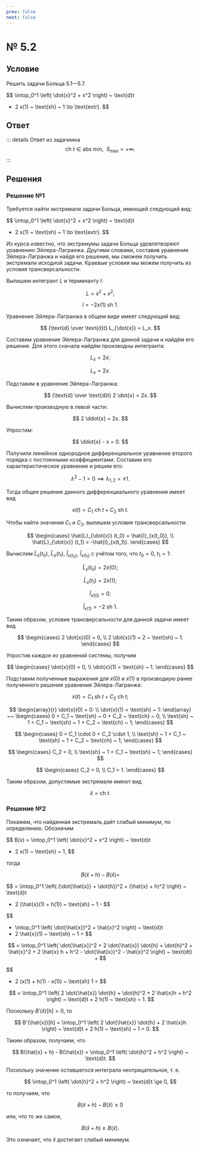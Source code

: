 ```yaml
---
prev: false
next: false
---
```


# № 5.2

## Условие

Решить задачи Больца 5.1—5.7.

$$
\intop_0^1 \left( \dot{x}^2 + x^2 \right) ~ \text{d}t
- 2 x(1) ~ \text{sh} ~ 1
\to \text{extr}.
$$

## Ответ

::: details Ответ из задачника
$$
\text{ch} ~ t \in \text{abs min}, ~ ~ S_\max = +\infty.
$$
:::

## Решения

### Решение №1

Требуется найти экстремали задачи Больца, имеющей следующий вид:

$$
\intop_0^1 \left( \dot{x}^2 + x^2 \right) ~ \text{d}t
- 2 x(1) ~ \text{sh} ~ 1
\to \text{extr}.
$$

Из курса известно, что экстремумы задачи Больца удовлетворяют уравнению Эйлера-Лагранжа. Другими словами, составив уравнение Эйлера-Лагранжа и найдя его решения, мы сможем получить экстремали исходной задачи. Краевые условия мы можем получить из условия трансверсальности.

Выпишем интегрант $L$ и терминанту $l$:

$$
L = \dot{x}^2 + x^2;
$$

$$
l = -2x(1) ~ \text{sh} ~ 1.
$$

Уравнение Эйлера-Лагранжа в общем виде имеет следующий вид:

$$
{\text{d} \over \text{d}t} L_{\dot{x}} = L_x.
$$

Составим уравнение Эйлера-Лагранжа для данной задачи и найдём его решения. Для этого сначала найдём производны интегранта:

$$
L_{\dot{x}} = 2 \dot{x};
$$

$$
L_x = 2x.
$$

Подставим в уравнение Эйлера-Лагранжа:

$$
{\text{d} \over \text{d}t} 2 \dot{x} = 2x.
$$

Вычислим производную в левой части:

$$
2 \ddot{x} = 2x.
$$

Упростим:

$$
\ddot{x} - x = 0.
$$

Получили линейное однородное дифференциальное уравнение второго порядка с постоянными коэффициентами. Составим его характеристическое уравнение и решим его:

$$
\lambda^2 - 1 = 0 \implies
\lambda_{1,2} = \pm 1.
$$

Тогда общее решение данного дифференциального уравнения имеет вид

$$
x(t) = C_1 ~ \text{ch} ~ t + C_2 ~ \text{sh} ~ t.
$$

Чтобы найти значения $C_1$ и $C_2$, выпишем условия трансверсальности:

$$
\begin{cases}
\hat{L}_{\dot{x}} (t_0) = \hat{l}_{x(t_0)}, \\
\hat{L}_{\dot{x}} (t_1) = -\hat{l}_{x(t_1)}.
\end{cases}
$$

Вычислим $\hat{L}_{\dot{x}} (t_0)$, $\hat{L}_{\dot{x}} (t_1)$, $\hat{l}_{x(t_0)}$, $\hat{l}_{x(t_1)}$ с учётом того, что $t_0 = 0$, $t_1 = 1$:

$$
\hat{L}_{\dot{x}} (t_0) = 2 \dot{x}(0);
$$

$$
\hat{L}_{\dot{x}} (t_1) = 2 \dot{x} (1);
$$

$$
\hat{l}_{x(0)} = 0;
$$

$$
\hat{l}_{x(1)} = -2 ~ \text{sh} ~ 1.
$$

Таким образом, условие трансверсальности для данной задачи имеет вид

$$
\begin{cases}
2 \dot{x}(0) = 0, \\
2 \dot{x}(1) = 2 ~ \text{sh} ~ 1.
\end{cases}
$$

Упростив каждое из уравнений системы, получим

$$
\begin{cases}
\dot{x}(0) = 0, \\
\dot{x}(1) = \text{sh} ~ 1.
\end{cases}
$$

Подставим полученные выражения для $\dot{x}(0)$ и $\dot{x}(1)$ в производную ранее полученного решения уравнения Эйлера-Лагранжа:

$$
\dot{x}(t) = C_1 ~ \text{sh} ~ t + C_2 ~ \text{ch} ~ t;
$$

$$
\begin{array}{r}
\dot{x}(0) = 0: \\
\dot{x}(1) = \text{sh} ~ 1:
\end{array}
~~
\begin{cases}
0 = C_1 ~ \text{sh} ~ 0 + C_2 ~ \text{ch} ~ 0, \\
\text{sh} ~ 1 = C_1 ~ \text{sh} ~ 1 + C_2 ~ \text{ch} ~ 1;
\end{cases}
$$

$$
\begin{cases}
0 = C_1 \cdot 0 + C_2 \cdot 1, \\
\text{sh} ~ 1 = C_1 ~ \text{sh} ~ 1 + C_2 ~ \text{ch} ~ 1;
\end{cases}
$$

$$
\begin{cases}
C_2 = 0, \\
\text{sh} ~ 1 = C_1 ~ \text{sh} ~ 1;
\end{cases}
$$

$$
\begin{cases}
C_2 = 0, \\
C_1 = 1.
\end{cases}
$$

Таким образом, допустимые экстремали имеют вид

$$
\hat{x} = \text{ch} ~ t.
$$

<!--**Исследуем найденную экстремаль на слабый экстремум.**-->

### Решение №2

Покажем, что найденная экстремаль даёт слабый минимум, по определению. Обозначим

$$
B(x) = \intop_0^1 \left( \dot{x}^2 + x^2 \right) ~ \text{d}t
- 2 x(1) ~ \text{sh} ~ 1,
$$

тогда

$$
B(\hat{x} + h) - B(\hat{x}) =
$$

$$
= \intop_0^1 \left( (\dot{\hat{x}} + \dot{h})^2 + (\hat{x} + h)^2 \right) ~ \text{d}t
- 2 (\hat{x}(1) + h(1)) ~ \text{sh} ~ 1 -
$$

$$
- \intop_0^1 \left( \dot{\hat{x}}^2 + \hat{x}^2 \right) ~ \text{d}t
- 2 \hat{x}(1) ~ \text{sh} ~ 1 =
$$

$$
= \intop_0^1 \left(
    \dot{\hat{x}}^2 + 2 \dot{\hat{x}} \dot{h} + \dot{h}^2
    + \hat{x}^2 + 2 \hat{x} h + h^2 - \dot{\hat{x}}^2 - \hat{x}^2
\right) ~ \text{dt} + 
$$

$$
+ 2 (x(1) + h(1) - x(1)) ~ \text{sh} 1 =
$$

$$
= \intop_0^1 \left(
    2 \dot{\hat{x}} \dot{h} + \dot{h}^2 + 2 \hat{x}h + h^2
\right) ~ \text{d}t + 2 h(1) ~ \text{sh} ~ 1.
$$

Поскольку $B'(\hat{x})[h] = 0$, то

$$
B'(\hat{x})[h] = \intop_0^1 \left(
    2 \dot{\hat{x}} \dot{h} + 2 \hat{x}h
\right) ~ \text{d}t  + 2 h(1) ~ \text{sh} ~ 1 = 0.
$$

Таким образом, получаем, что

$$
B(\hat{x} + h) - B(\hat{x})
= \intop_0^1 \left(
    \dot{h}^2 + h^2
\right) ~ \text{d}t.
$$

Поскольку значение оставшегося интеграла неотрицательное, т. е. 

$$
\intop_0^1 \left(
    \dot{h}^2 + h^2
\right) ~ \text{d}t \ge 0,
$$

то получаем, что

$$
B(\hat{x} + h) - B(\hat{x}) \ge 0
$$

или, что то же самое,

$$
B(\hat{x} + h) \ge B(\hat{x}).
$$

Это означает, что $\hat{x}$ достигает слабый минимум.